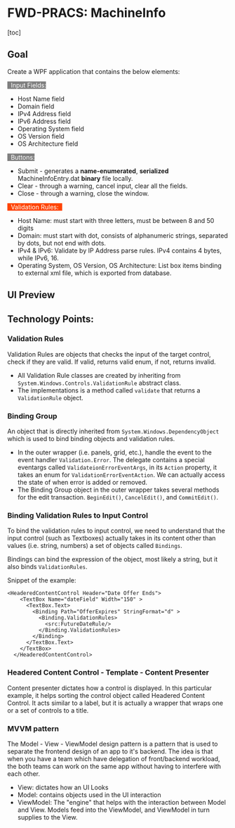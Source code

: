 ﻿# FWD-PRACS: MachineInfo

[toc]

## Goal

Create a WPF application that contains the below elements:

<span style="background:grey;color:white">  Input Fields:  </span>

- Host Name field
- Domain field
- IPv4 Address field
- IPv6 Address field
- Operating System field
- OS Version field
- OS Architecture field

<span style="background:gray;color:white">  Buttons:  </span>

- Submit - generates a **name-enumerated**, **serialized** MachineInfoEntry.dat **binary** file locally.
- Clear - through a warning, cancel input, clear all the fields.
- Close - through a warning, close the window.

<span style="background:orangered;color:white">  Validation Rules:  </span>

- Host Name: must start with three letters, must be between 8 and 50 digits
- Domain: must start with dot, consists of alphanumeric strings, separated by dots, but not end with dots.
- IPv4 & IPv6: Validate by IP Address parse rules. IPv4 contains 4 bytes, while IPv6, 16.
- Operating System, OS Version, OS Architecture: List box items binding to external xml file, which is exported from database.

## UI Preview



## Technology Points:

### Validation Rules

Validation Rules are objects that checks the input of the target control, check if they are valid. If valid, returns valid enum, if not, returns invalid.

- All Validation Rule classes are created by inheriting from `System.Windows.Controls.ValidationRule` abstract class.
- The implementations is a method called `validate` that returns a `ValidationRule` object.

### Binding Group 

An object that is directly inherited from `System.Windows.DependencyObject` which is used to bind binding objects and validation rules.

- In the outer wrapper (i.e. panels, grid, etc.), handle the event to the event handler `Validation.Error`. The delegate contains a special eventargs called `ValidateionErrorEventArgs`, in its `Action` property, it takes an enum for `ValidationErrorEventAction`. We can actually access the state of when error is added or removed.
- The Binding Group object in the outer wrapper takes several methods for the edit transaction. `BeginEdit()`, `CancelEdit()`, and `CommitEdit()`.

### Binding Validation Rules to Input Control

To bind the validation rules to input control, we need to understand that the input control (such as Textboxes) actually takes in its content other than values (i.e. string, numbers) a set of objects called `Bindings`. 

Bindings can bind the expression of the object, most likely a string, but it also binds `ValidationRules`.

Snippet of the example:

```xaml
<HeaderedContentControl Header="Date Offer Ends">
    <TextBox Name="dateField" Width="150" >
      <TextBox.Text>
        <Binding Path="OfferExpires" StringFormat="d" >
          <Binding.ValidationRules>
            <src:FutureDateRule/>
          </Binding.ValidationRules>
        </Binding>
      </TextBox.Text>
    </TextBox>
  </HeaderedContentControl>
```

### Headered Content Control - Template - Content Presenter

Content presenter dictates how a control is displayed. In this particular example, it helps sorting the control object called Headered Content Control. It acts similar to a label, but it is actually a wrapper that wraps one or a set of controls to a title.

### MVVM pattern

The Model - View - ViewModel design pattern is a pattern that is used to separate the frontend design of an app to it's backend. The idea is that when you have a team which have delegation of front/backend workload, the both teams can work on the same app without having to interfere with each other.

- View: dictates how an UI Looks
- Model: contains objects used in the UI interaction
- ViewModel: The "engine" that helps with the interaction between Model and View. Models feed into the ViewModel, and ViewModel in turn supplies to the View.

